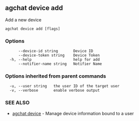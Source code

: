 ## agchat device add

Add a new device

```
agchat device add [flags]
```

### Options

```
      --device-id string       Device ID
      --device-token string    Device Token
  -h, --help                   help for add
      --notifier-name string   Notifier Name
```

### Options inherited from parent commands

```
  -u, --user string   the user ID of the target user
  -v, --verbose       enable verbose output
```

### SEE ALSO

* [agchat device](agchat_device.md)	 - Manage device information bound to a user

